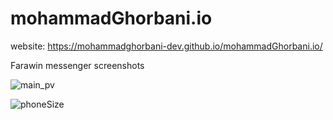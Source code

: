 # mohammadGhorbani.io

website: https://mohammadghorbani-dev.github.io/mohammadGhorbani.io/

Farawin messenger screenshots

![main_pv](https://github.com/MohammadGhorbani-dev/mohammadGhorbani.io/assets/136791923/b62e4aa0-18d1-487c-9542-ca75a3a38fcb)

![phoneSize](https://github.com/MohammadGhorbani-dev/mohammadGhorbani.io/assets/136791923/d9ede8b9-0305-4b6d-85f8-1f4d5bd9816d)

